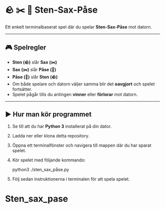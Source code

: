 # 🪨 ✂️ 📄 Sten-Sax-Påse

Ett enkelt terminalbaserat spel där du spelar **Sten-Sax-Påse** mot datorn.

---

## 🎮 Spelregler

- **Sten (🪨)** slår **Sax (✂️)**
- **Sax (✂️)** slår **Påse (📄)**
- **Påse (📄)** slår **Sten (🪨)**
- Om både spelare och datorn väljer samma blir det **oavgjort** och spelet fortsätter.
- Spelet pågår tills du antingen **vinner** eller **förlorar** mot datorn.

---

## ▶️ Hur man kör programmet

1. Se till att du har **Python 3** installerat på din dator.

2. Ladda ner eller klona detta repository.

3. Öppna ett terminalfönster och navigera till mappen där du har sparat spelet.

4. Kör spelet med följande kommando:

   python3 ./sten_sax_påse.py

5. Följ sedan instruktionerna i terminalen för att spela spelet.
# Sten_sax_pase
